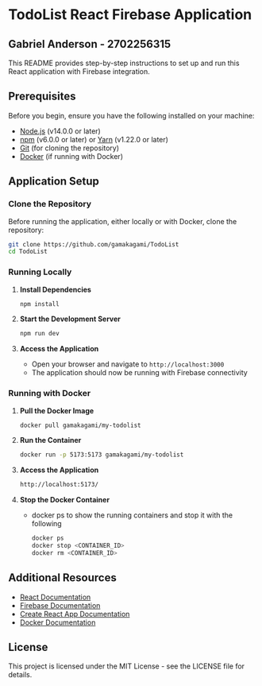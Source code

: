 # TodoList React Firebase Application

## Gabriel Anderson - 2702256315

This README provides step-by-step instructions to set up and run this React application with Firebase integration.

## Prerequisites

Before you begin, ensure you have the following installed on your machine:

- [Node.js](https://nodejs.org/) (v14.0.0 or later)
- [npm](https://www.npmjs.com/) (v6.0.0 or later) or [Yarn](https://yarnpkg.com/) (v1.22.0 or later)
- [Git](https://git-scm.com/) (for cloning the repository)
- [Docker](https://www.docker.com/) (if running with Docker)

## Application Setup

### Clone the Repository
Before running the application, either locally or with Docker, clone the repository:
```bash
git clone https://github.com/gamakagami/TodoList
cd TodoList
```

### Running Locally

1. **Install Dependencies**
   ```bash
   npm install
   ```

2. **Start the Development Server**
   ```bash
   npm run dev
   ```

3. **Access the Application**
   - Open your browser and navigate to `http://localhost:3000`
   - The application should now be running with Firebase connectivity

### Running with Docker

1. **Pull the Docker Image**
     ```bash
     docker pull gamakagami/my-todolist
     ```

2. **Run the Container**
     ```bash
     docker run -p 5173:5173 gamakagami/my-todolist
     ```

3. **Access the Application**
     ```bash
     http://localhost:5173/
     ```

4. **Stop the Docker Container**
   - docker ps to show the running containers and stop it with the following
     ```bash
     docker ps
     docker stop <CONTAINER_ID>
     docker rm <CONTAINER_ID>
     ```
## Additional Resources

- [React Documentation](https://reactjs.org/docs/getting-started.html)
- [Firebase Documentation](https://firebase.google.com/docs)
- [Create React App Documentation](https://create-react-app.dev/docs/getting-started/)
- [Docker Documentation](https://docs.docker.com/)

## License

This project is licensed under the MIT License - see the LICENSE file for details.

